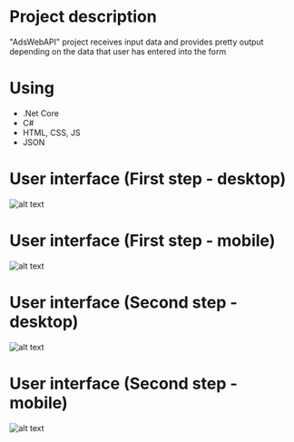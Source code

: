 # Project description
"AdsWebAPI" project receives input data and provides pretty output depending on the data that user has entered into the form

# Using
- .Net Core
- C#
- HTML, CSS, JS
- JSON 

# User interface (First step - desktop)
![alt text](https://i.imgur.com/HQQk9M1.png)

# User interface (First step - mobile)
![alt text](https://i.imgur.com/6PhmFxU.png)

# User interface (Second step - desktop)
![alt text](https://i.imgur.com/6Opeww5.png)

# User interface (Second step - mobile)
![alt text](https://i.imgur.com/NGqRKiu.png)

